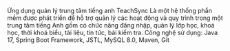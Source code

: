 Ứng dụng quản lý trung tâm tiếng anh TeachSync
Là một hệ thống phần mềm được phát triển để hỗ trợ quản lý các hoạt động và quy trình trong một trung tâm tiếng Anh gồm có chức năng đăng nhập, quản lý lớp học, khoá học, thời khoá biểu, tài liệu, tin tức, bài kiểm tra.
Công nghệ sử dụng: Java 17, Spring Boot Framework, JSTL, MySQL 8.0, Maven, Git
